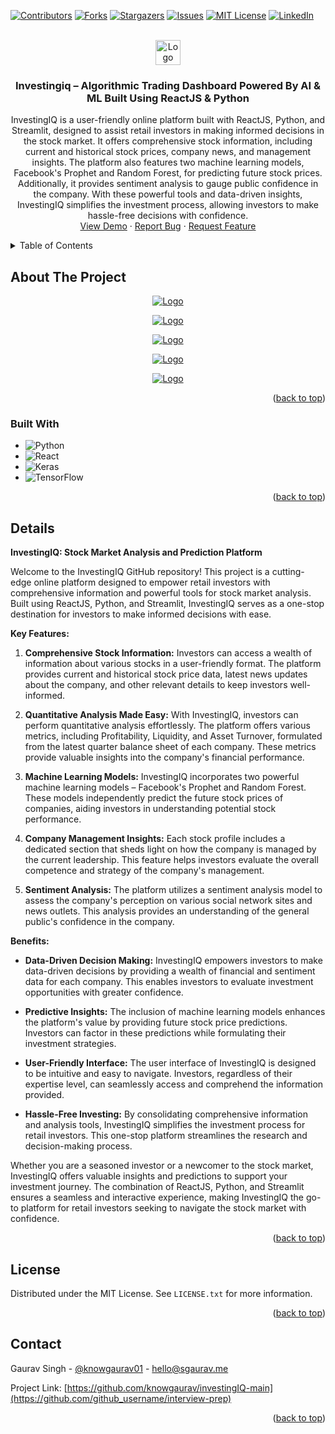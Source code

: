 <!-- Improved compatibility of back to top link: See: https://github.com/othneildrew/Best-README-Template/pull/73 -->
<a name="readme-top"></a>
<!--
*** Thanks for checking out the Best-README-Template. If you have a suggestion
*** that would make this better, please fork the repo and create a pull request
*** or simply open an issue with the tag "enhancement".
*** Don't forget to give the project a star!
*** Thanks again! Now go create something AMAZING! :D
-->



<!-- PROJECT SHIELDS -->
<!--
*** I'm using markdown "reference style" links for readability.
*** Reference links are enclosed in brackets [ ] instead of parentheses ( ).
*** See the bottom of this document for the declaration of the reference variables
*** for contributors-url, forks-url, etc. This is an optional, concise syntax you may use.
*** https://www.markdownguide.org/basic-syntax/#reference-style-links
-->
[![Contributors][contributors-shield]][contributors-url]
[![Forks][forks-shield]][forks-url]
[![Stargazers][stars-shield]][stars-url]
[![Issues][issues-shield]][issues-url]
[![MIT License][license-shield]][license-url]
[![LinkedIn][linkedin-shield]][linkedin-url]



<!-- PROJECT LOGO -->
<br />
<div align="center">
  <a href="https://github.com/knowgaurav/investingIQ-main">
    <img src="images/logo.png" alt="Logo"  height="40">
  </a>

<h3 align="center">Investingiq – Algorithmic Trading Dashboard Powered By AI & ML Built Using ReactJS & Python</h3>

  <p align="center">
InvestingIQ is a user-friendly online platform built with ReactJS, Python, and Streamlit, designed to assist retail investors in making informed decisions in the stock market. It offers comprehensive stock information, including current and historical stock prices, company news, and management insights. The platform also features two machine learning models, Facebook's Prophet and Random Forest, for predicting future stock prices. Additionally, it provides sentiment analysis to gauge public confidence in the company. With these powerful tools and data-driven insights, InvestingIQ simplifies the investment process, allowing investors to make hassle-free decisions with confidence.
    <br />
    <a href="https://github.com/knowgaurav/investingIQ-main">View Demo</a>
    ·
    <a href="https://github.com/knowgaurav/investingIQ-main/issues">Report Bug</a>
    ·
    <a href="https://github.com/knowgaurav/investingIQ-main/issues">Request Feature</a>
  </p>
</div>



<!-- TABLE OF CONTENTS -->
<details>
  <summary>Table of Contents</summary>
  <ol>
    <li>
      <a href="#about-the-project">About The Project</a>
      <ul>
        <li><a href="#built-with">Built With</a></li>
      </ul>
    </li>
    <li><a href="#usage">About</a></li>
    <li><a href="#license">License</a></li>
    <li><a href="#contact">Contact</a></li>
    <li><a href="#acknowledgments">Acknowledgments</a></li>
  </ol>
</details>



<!-- ABOUT THE PROJECT -->
## About The Project
<p align="center">
  <a href="https://github.com/knowgaurav/investingIQ-main">
    <img src="images/project-1.jpg" alt="Logo" >
  </a>
</p>
<p align="center">
  <a href="https://github.com/knowgaurav/investingIQ-main">
    <img src="images/project-2.jpg" alt="Logo" >
  </a>
<p align="center">
  <a href="https://github.com/knowgaurav/investingIQ-main">
    <img src="images/project-3.jpg" alt="Logo" >
  </a>
</p>
<p align="center">
  <a href="https://github.com/knowgaurav/investingIQ-main">
    <img src="images/project-4.jpg" alt="Logo" >
  </a>
</p>
<p align="center">
  <a href="https://github.com/knowgaurav/investingIQ-main">
    <img src="images/project-5.jpg" alt="Logo" >
  </a>
</p>


<p align="right">(<a href="#readme-top">back to top</a>)</p>



### Built With

* ![Python](https://img.shields.io/badge/python-3670A0?style=for-the-badge&logo=python&logoColor=ffdd54)
* ![React](https://img.shields.io/badge/react-%2320232a.svg?style=for-the-badge&logo=react&logoColor=%2361DAFB)
* ![Keras](https://img.shields.io/badge/Keras-%23D00000.svg?style=for-the-badge&logo=Keras&logoColor=white)
* ![TensorFlow](https://img.shields.io/badge/TensorFlow-%23FF6F00.svg?style=for-the-badge&logo=TensorFlow&logoColor=white)

<p align="right">(<a href="#readme-top">back to top</a>)</p>



<!-- GETTING STARTED -->
## Details

**InvestingIQ: Stock Market Analysis and Prediction Platform**

Welcome to the InvestingIQ GitHub repository! This project is a cutting-edge online platform designed to empower retail investors with comprehensive information and powerful tools for stock market analysis. Built using ReactJS, Python, and Streamlit, InvestingIQ serves as a one-stop destination for investors to make informed decisions with ease.

**Key Features:**

1. **Comprehensive Stock Information:** Investors can access a wealth of information about various stocks in a user-friendly format. The platform provides current and historical stock price data, latest news updates about the company, and other relevant details to keep investors well-informed.

2. **Quantitative Analysis Made Easy:** With InvestingIQ, investors can perform quantitative analysis effortlessly. The platform offers various metrics, including Profitability, Liquidity, and Asset Turnover, formulated from the latest quarter balance sheet of each company. These metrics provide valuable insights into the company's financial performance.

3. **Machine Learning Models:** InvestingIQ incorporates two powerful machine learning models – Facebook's Prophet and Random Forest. These models independently predict the future stock prices of companies, aiding investors in understanding potential stock performance.

4. **Company Management Insights:** Each stock profile includes a dedicated section that sheds light on how the company is managed by the current leadership. This feature helps investors evaluate the overall competence and strategy of the company's management.

5. **Sentiment Analysis:** The platform utilizes a sentiment analysis model to assess the company's perception on various social network sites and news outlets. This analysis provides an understanding of the general public's confidence in the company.

**Benefits:**

- **Data-Driven Decision Making:** InvestingIQ empowers investors to make data-driven decisions by providing a wealth of financial and sentiment data for each company. This enables investors to evaluate investment opportunities with greater confidence.

- **Predictive Insights:** The inclusion of machine learning models enhances the platform's value by providing future stock price predictions. Investors can factor in these predictions while formulating their investment strategies.

- **User-Friendly Interface:** The user interface of InvestingIQ is designed to be intuitive and easy to navigate. Investors, regardless of their expertise level, can seamlessly access and comprehend the information provided.

- **Hassle-Free Investing:** By consolidating comprehensive information and analysis tools, InvestingIQ simplifies the investment process for retail investors. This one-stop platform streamlines the research and decision-making process.

Whether you are a seasoned investor or a newcomer to the stock market, InvestingIQ offers valuable insights and predictions to support your investment journey. The combination of ReactJS, Python, and Streamlit ensures a seamless and interactive experience, making InvestingIQ the go-to platform for retail investors seeking to navigate the stock market with confidence.

<p align="right">(<a href="#readme-top">back to top</a>)</p>





<!-- LICENSE -->
## License

Distributed under the MIT License. See `LICENSE.txt` for more information.

<p align="right">(<a href="#readme-top">back to top</a>)</p>



<!-- CONTACT -->
## Contact

Gaurav Singh - [@knowgaurav01](https://twitter.com/knowgaurav01) - hello@sgaurav.me

Project Link: [https://github.com/knowgaurav/investingIQ-main](https://github.com/github_username/interview-prep)

<p align="right">(<a href="#readme-top">back to top</a>)</p>





<!-- MARKDOWN LINKS & IMAGES -->
<!-- https://www.markdownguide.org/basic-syntax/#reference-style-links -->
[contributors-shield]: https://img.shields.io/github/contributors/knowgaurav/investingIQ-main.svg?style=for-the-badge
[contributors-url]: https://github.com/knowgaurav/investingIQ-main/graphs/contributors
[forks-shield]: https://img.shields.io/github/forks/knowgaurav/investingIQ-main.svg?style=for-the-badge
[forks-url]: https://github.com/knowgaurav/investingIQ-main/network/members
[stars-shield]: https://img.shields.io/github/stars/knowgaurav/investingIQ-main.svg?style=for-the-badge
[stars-url]: https://github.com/knowgaurav/investingIQ-main/stargazers
[issues-shield]: https://img.shields.io/github/issues/knowgaurav/investingIQ-main.svg?style=for-the-badge
[issues-url]: https://github.com/knowgaurav/investingIQ-main/issues
[license-shield]: https://img.shields.io/github/license/knowgaurav/investingIQ-main.svg?style=for-the-badge
[license-url]: https://github.com/knowgaurav/investingIQ-main/blob/master/LICENSE.txt
[linkedin-shield]: https://img.shields.io/badge/-LinkedIn-black.svg?style=for-the-badge&logo=linkedin&colorB=555
[linkedin-url]: https://in.linkedin.com/in/knowgaurav
[product-screenshot]: images/screenshot.png
[Next.js]: https://img.shields.io/badge/next.js-000000?style=for-the-badge&logo=nextdotjs&logoColor=white
[Next-url]: https://nextjs.org/
[React.js]: https://img.shields.io/badge/React-20232A?style=for-the-badge&logo=react&logoColor=61DAFB
[React-url]: https://reactjs.org/
[Vue.js]: https://img.shields.io/badge/Vue.js-35495E?style=for-the-badge&logo=vuedotjs&logoColor=4FC08D
[Vue-url]: https://vuejs.org/
[Angular.io]: https://img.shields.io/badge/Angular-DD0031?style=for-the-badge&logo=angular&logoColor=white
[Angular-url]: https://angular.io/
[Svelte.dev]: https://img.shields.io/badge/Svelte-4A4A55?style=for-the-badge&logo=svelte&logoColor=FF3E00
[Svelte-url]: https://svelte.dev/
[Laravel.com]: https://img.shields.io/badge/Laravel-FF2D20?style=for-the-badge&logo=laravel&logoColor=white
[Laravel-url]: https://laravel.com
[Bootstrap.com]: https://img.shields.io/badge/Bootstrap-563D7C?style=for-the-badge&logo=bootstrap&logoColor=white
[Bootstrap-url]: https://getbootstrap.com
[JQuery.com]: https://img.shields.io/badge/jQuery-0769AD?style=for-the-badge&logo=jquery&logoColor=white
[JQuery-url]: https://jquery.com 
[C++]: https://img.shields.io/badge/c++-%2300599C.svg?style=for-the-badge&logo=c%2B%2B&logoColor=white
[C++-url]: https://isocpp.org/
[Codeforces]: https://img.shields.io/badge/Codeforces-445f9d?style=for-the-badge&logo=Codeforces&logoColor=white
[Codeforces-url]: https://codeforces.com/
[LeetCode]: https://img.shields.io/badge/LeetCode-000000?style=for-the-badge&logo=LeetCode&logoColor=#d16c06
[LeetCode-url]: https://leetcode.com